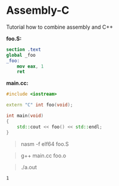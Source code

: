 # Assembly-C
Tutorial how to combine assembly and C++

**foo.S:**

```nasm
section .text
global _foo
_foo:
    mov eax, 1
    ret
```

**main.cc:**

```cpp
#include <iostream>

extern "C" int foo(void);

int main(void)
{
    std::cout << foo() << std::endl;
}
```

> nasm -f elf64 foo.S

> g++ main.cc foo.o

> ./a.out

```
1
```
